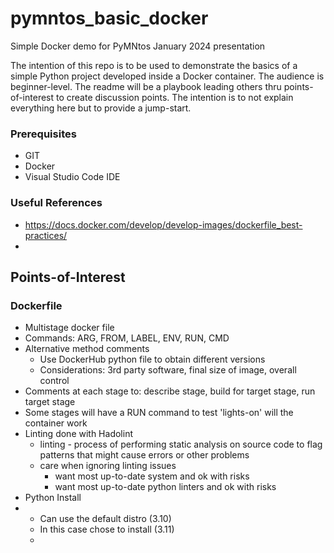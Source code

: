 # pymntos_basic_docker

Simple Docker demo for PyMNtos January 2024 presentation

The intention of this repo is to be used to demonstrate the basics of a simple Python project developed inside a Docker container.  The audience is beginner-level.  The readme will be a playbook leading others thru points-of-interest to create discussion points.  The intention is to not explain everything here but to provide a jump-start.

### Prerequisites

* GIT
* Docker
* Visual Studio Code IDE

### Useful References

* https://docs.docker.com/develop/develop-images/dockerfile_best-practices/
* 

## Points-of-Interest

### Dockerfile

* Multistage docker file
* Commands: ARG, FROM, LABEL, ENV, RUN, CMD
* Alternative method comments
  * Use DockerHub python file to obtain different versions
  * Considerations: 3rd party software, final size of image, overall control
* Comments at each stage to: describe stage, build for target stage, run target stage
* Some stages will have a RUN command to test 'lights-on' will the container work
* Linting done with Hadolint
  * linting - process of performing static analysis on source code to flag patterns that might cause errors or other problems
  * care when ignoring linting issues
    * want most up-to-date system and ok with risks
    * want most up-to-date python linters and ok with risks
* Python Install
* * Can use the default distro (3.10)
  * In this case chose to install (3.11)
  *
